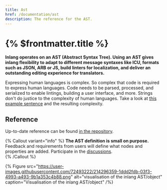 ```yaml
---
title: Ast
href: /documentation/ast
description: The reference for the AST.
---
```


# {% $frontmatter.title %}

**Inlang operates on an AST (Abstract Syntax Tree). Using an AST gives inlang flexibility to adapt to different message syntaxes like ICU, formats such as JSON, ARB or JS, build linters for localization, and deliver an outstanding editing experience for translators.**

Expressing human languages is complex. So complex that code is required to express human languages. Code needs to be parsed, processed, and serialized to enable lintings, building a user interface, and more. Strings don't do justice to the complexity of human languages. Take a look at [this example sentence](https://cdn.jsdelivr.net/gh/inlang/inlang/documentation/assets/why-an-ast-is-required.webp) and the resulting complexity.

## Reference

Up-to-date reference can be found [in the repository](https://github.com/inlang/inlang/blob/main/source-code/core/src/ast/schema.ts).

{% Callout variant="info" %}
**The AST definition is small on purpose.** Feedback and requirements from users will define what nodes and properties are added. Participate in the [discussions](https://github.com/inlang/inlang/discussions).  
{% /Callout %}

{% Figure
  src="https://user-images.githubusercontent.com/72493222/214296359-1ddd2fdb-03f3-4993-a493-9b1a353c4b88.png"
  alt="visualisation of the inlang AST/object"
  caption="Visualisation of the inlang AST/object"
/%}

